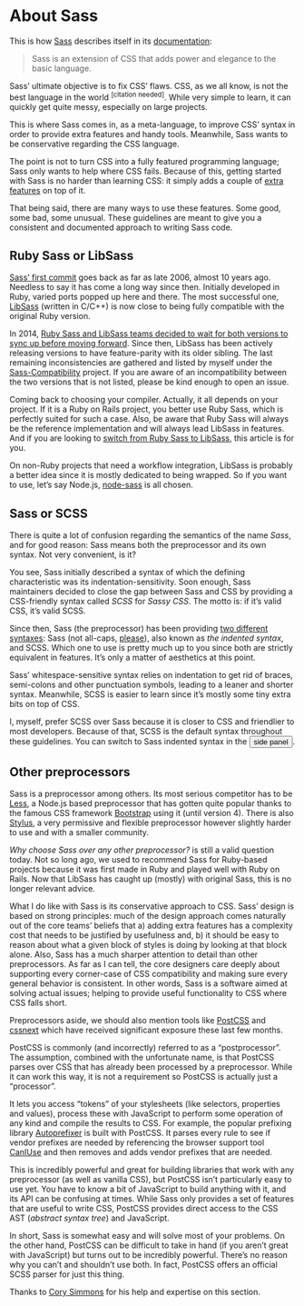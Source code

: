 
# About Sass

This is how [Sass](http://sass-lang.com) describes itself in its [documentation](http://sass-lang.com/documentation/file.SASS_REFERENCE.html):

> Sass is an extension of CSS that adds power and elegance to the basic language.

Sass’ ultimate objective is to fix CSS’ flaws. CSS, as we all know, is not the best language in the world <sup>[citation needed]</sup>. While very simple to learn, it can quickly get quite messy, especially on large projects.

This is where Sass comes in, as a meta-language, to improve CSS’ syntax in order to provide extra features and handy tools. Meanwhile, Sass wants to be conservative regarding the CSS language.

The point is not to turn CSS into a fully featured programming language; Sass only wants to help where CSS fails. Because of this, getting started with Sass is no harder than learning CSS: it simply adds a couple of [extra features](http://sitepoint.com/sass-reference/) on top of it.

That being said, there are many ways to use these features. Some good, some bad, some unusual. These guidelines are meant to give you a consistent and documented approach to writing Sass code.

## Ruby Sass or LibSass

[Sass’ first commit](https://github.com/hcatlin/sass/commit/fa5048ba405619273e474a50400c7243fbff54fe) goes back as far as late 2006, almost 10 years ago. Needless to say it has come a long way since then. Initially developed in Ruby, varied ports popped up here and there. The most successful one, [LibSass](http://webdesign.tutsplus.com/articles/getting-to-know-libsass--cms-23114) (written in C/C++) is now close to being fully compatible with the original Ruby version.

In 2014, [Ruby Sass and LibSass teams decided to wait for both versions to sync up before moving forward](https://github.com/sass/libsass/wiki/The-LibSass-Compatibility-Plan). Since then, LibSass has been actively releasing versions to have feature-parity with its older sibling. The last remaining inconsistencies are gathered and listed by myself under the [Sass-Compatibility](http://sass-compatibility.github.io) project. If you are aware of an incompatibility between the two versions that is not listed, please be kind enough to open an issue.

Coming back to choosing your compiler. Actually, it all depends on your project. If it is a Ruby on Rails project, you better use Ruby Sass, which is perfectly suited for such a case. Also, be aware that Ruby Sass will always be the reference implementation and will always lead LibSass in features. And if you are looking to [switch from Ruby Sass to LibSass](http://www.sitepoint.com/switching-ruby-sass-libsass/), this article is for you.

On non-Ruby projects that need a workflow integration, LibSass is probably a better idea since it is mostly dedicated to being wrapped. So if you want to use, let’s say Node.js, [node-sass](https://github.com/sass/node-sass) is all chosen.

## Sass or SCSS

There is quite a lot of confusion regarding the semantics of the name *Sass*, and for good reason: Sass means both the preprocessor and its own syntax. Not very convenient, is it?

You see, Sass initially described a syntax of which the defining characteristic was its indentation-sensitivity. Soon enough, Sass maintainers decided to close the gap between Sass and CSS by providing a CSS-friendly syntax called *SCSS* for *Sassy CSS*. The motto is: if it’s valid CSS, it’s valid SCSS.

Since then, Sass (the preprocessor) has been providing [two different syntaxes](http://www.sitepoint.com/whats-difference-sass-scss/): Sass (not all-caps, [please](http://sassnotsass.com)), also known as *the indented syntax*, and SCSS. Which one to use is pretty much up to you since both are strictly equivalent in features. It’s only a matter of aesthetics at this point.

Sass’ whitespace-sensitive syntax relies on indentation to get rid of braces, semi-colons and other punctuation symbols, leading to a leaner and shorter syntax. Meanwhile, SCSS is easier to learn since it’s mostly some tiny extra bits on top of CSS.

I, myself, prefer SCSS over Sass because it is closer to CSS and friendlier to most developers. Because of that, SCSS is the default syntax throughout these guidelines. You can switch to Sass indented syntax in the <button type="button" data-a11y-dialog-show="options-panel" class="link-like">side panel</button>.

## Other preprocessors

Sass is a preprocessor among others. Its most serious competitor has to be [Less](http://lesscss.org/), a Node.js based preprocessor that has gotten quite popular thanks to the famous CSS framework [Bootstrap](http://getbootstrap.com/) using it (until version 4). There is also [Stylus](http://learnboost.github.io/stylus/), a very permissive and flexible preprocessor however slightly harder to use and with a smaller community.

*Why choose Sass over any other preprocessor?* is still a valid question today. Not so long ago, we used to recommend Sass for Ruby-based projects because it was first made in Ruby and played well with Ruby on Rails. Now that LibSass has caught up (mostly) with original Sass, this is no longer relevant advice.

What I do like with Sass is its conservative approach to CSS. Sass’ design is based on strong principles: much of the design approach comes naturally out of the core teams’ beliefs that a) adding extra features has a complexity cost that needs to be justified by usefulness and, b) it should be easy to reason about what a given block of styles is doing by looking at that block alone. Also, Sass has a much sharper attention to detail than other preprocessors. As far as I can tell, the core designers care deeply about supporting every corner-case of CSS compatibility and making sure every general behavior is consistent. In other words, Sass is a software aimed at solving actual issues; helping to provide useful functionality to CSS where CSS falls short.

Preprocessors aside, we should also mention tools like [PostCSS](https://github.com/postcss/postcss) and [cssnext](https://cssnext.github.io/) which have received significant exposure these last few months.

PostCSS is commonly (and incorrectly) referred to as a “postprocessor”. The assumption, combined with the unfortunate name, is that PostCSS parses over CSS that has already been processed by a preprocessor. While it can work this way, it is not a requirement so PostCSS is actually just a “processor”.

It lets you access “tokens” of your stylesheets (like selectors, properties and values), process these with JavaScript to perform some operation of any kind and compile the results to CSS. For example, the popular prefixing library [Autoprefixer](https://github.com/postcss/autoprefixer) is built with PostCSS. It parses every rule to see if vendor prefixes are needed by referencing the browser support tool [CanIUse](http://caniuse.com) and then removes and adds vendor prefixes that are needed.

This is incredibly powerful and great for building libraries that work with any preprocessor (as well as vanilla CSS), but PostCSS isn’t particularly easy to use yet. You have to know a bit of JavaScript to build anything with it, and its API can be confusing at times. While Sass only provides a set of features that are useful to write CSS, PostCSS provides direct access to the CSS AST (*abstract syntax tree*) and JavaScript.

In short, Sass is somewhat easy and will solve most of your problems. On the other hand, PostCSS can be difficult to take in hand (if you aren’t great with JavaScript) but turns out to be incredibly powerful. There’s no reason why you can’t and shouldn’t use both. In fact, PostCSS offers an official SCSS parser for just this thing.

<div class="note">
  <p>Thanks to <a href="https://github.com/corysimmons">Cory Simmons</a> for his help and expertise on this section.</p>
</div>
